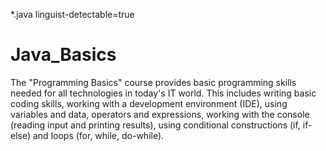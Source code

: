 *.java linguist-detectable=true
# Java_Basics
The "Programming Basics" course provides basic programming skills needed for all technologies in today's IT world. This includes writing basic coding skills, working with a development environment (IDE), using variables and data, operators and expressions, working with the console (reading input and printing results), using conditional constructions (if, if-else) and loops (for, while, do-while).
